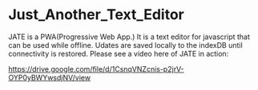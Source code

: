 # Just_Another_Text_Editor

JATE is a PWA(Progressive Web App.)  It is a text editor for javascript that can be used while offline.   Udates are saved locally to the indexDB until connectivity is restored.   Please see a video here of JATE in action:

https://drive.google.com/file/d/1CsnqVNZcnis-p2jrV-OYP0yBWYwsdjNV/view
